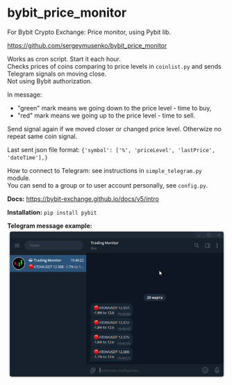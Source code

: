 # bybit_price_monitor

For Bybit Crypto Exchange: Price monitor, using Pybit lib.

https://github.com/sergeymusenko/bybit_price_monitor

Works as cron script. Start it each hour.<br/>
Checks prices of coins comparing to price levels in `coinlist.py` and sends Telegram signals on moving close.<br/>
Not using Bybit authorization.

In message:

- "green" mark means we going down to the price level - time to buy,
- "red" mark means we going up to the price level - time to sell.

Send signal again if we moved closer or changed price level. Otherwize no repeat same coin signal.

Last sent json file format: `{'symbol': ['%', 'priceLevel', 'lastPrice', 'dateTime'],}`

How to connect to Telegram: see instructions in `simple_telegram.py` module.<br/>
You can send to a group or to user account personally, see `config.py`.

**Docs:** https://bybit-exchange.github.io/docs/v5/intro

**Installation:** `pip install pybit`

**Telegram message example:<br/>**
<img src="screenshot1.png" alt="Telegram message">